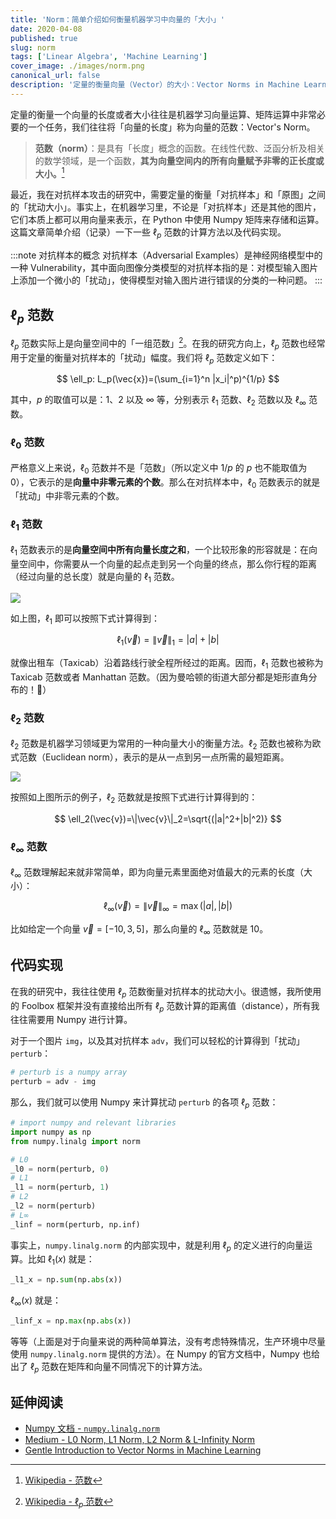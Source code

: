 ```yaml
---
title: 'Norm：简单介绍如何衡量机器学习中向量的「大小」'
date: 2020-04-08
published: true
slug: norm
tags: ['Linear Algebra', 'Machine Learning']
cover_image: ./images/norm.png
canonical_url: false
description: '定量的衡量向量（Vector）的大小：Vector Norms in Machine Learning'
---
```


定量的衡量一个向量的长度或者大小往往是机器学习向量运算、矩阵运算中非常必要的一个任务，我们往往将「向量的长度」称为向量的范数：Vector's Norm。

> **范数（norm）**：是具有「长度」概念的函数。在线性代数、泛函分析及相关的数学领域，是一个函数，**其为向量空间内的所有向量赋予非零的正长度或大小。**[^1]

最近，我在对抗样本攻击的研究中，需要定量的衡量「对抗样本」和「原图」之间的「扰动大小」。事实上，在机器学习里，不论是「对抗样本」还是其他的图片，它们本质上都可以用向量来表示，在 Python 中使用 Numpy 矩阵来存储和运算。这篇文章简单介绍（记录）一下一些 $\ell_p$ 范数的计算方法以及代码实现。

:::note 对抗样本的概念
对抗样本（Adversarial Examples）是神经网络模型中的一种 Vulnerability，其中面向图像分类模型的对抗样本指的是：对模型输入图片上添加一个微小的「扰动」，使得模型对输入图片进行错误的分类的一种问题。
:::

## $\ell_p$ 范数

$\ell_p$ 范数实际上是向量空间中的「一组范数」[^2]。在我的研究方向上，$\ell_p$ 范数也经常用于定量的衡量对抗样本的「扰动」幅度。我们将 $\ell_p$ 范数定义如下：

$$
\ell_p: L_p(\vec{x})=(\sum_{i=1}^n |x_i|^p)^{1/p}
$$

其中，$p$ 的取值可以是：$1$、$2$ 以及 $\infty$ 等，分别表示 $\ell_1$ 范数、$\ell_2$ 范数以及 $\ell_{\infty}$ 范数。

### $\ell_0$ 范数

严格意义上来说，$\ell_0$ 范数并不是「范数」（所以定义中 $1/p$ 的 $p$ 也不能取值为 0），它表示的是**向量中非零元素的个数**。那么在对抗样本中，$\ell_0$ 范数表示的就是「扰动」中非零元素的个数。

### $\ell_1$ 范数

$\ell_1$ 范数表示的是**向量空间中所有向量长度之和**，一个比较形象的形容就是：在向量空间中，你需要从一个向量的起点走到另一个向量的终点，那么你行程的距离（经过向量的总长度）就是向量的 $\ell_1$ 范数。

![](https://i.loli.net/2020/04/08/NQqdGomf1PrR7UD.png)

如上图，$\ell_1$ 即可以按照下式计算得到：

$$
\ell_1(\vec{v})=\|\vec{v}\|_1=|a|+|b|
$$

就像出租车（Taxicab）沿着路线行驶全程所经过的距离。因而，$\ell_1$ 范数也被称为 Taxicab 范数或者 Manhattan 范数。（因为曼哈顿的街道大部分都是矩形直角分布的！🤣）

### $\ell_2$ 范数

$\ell_2$ 范数是机器学习领域更为常用的一种向量大小的衡量方法。$\ell_2$ 范数也被称为欧式范数（Euclidean norm），表示的是从一点到另一点所需的最短距离。

![](https://i.loli.net/2020/04/08/XdCtymrcuBiPqpf.png)

按照如上图所示的例子，$\ell_2$ 范数就是按照下式进行计算得到的：

$$
\ell_2(\vec{v})=\|\vec{v}\|_2=\sqrt{(|a|^2+|b|^2)}
$$

### $\ell_\infty$ 范数

$\ell_\infty$ 范数理解起来就非常简单，即为向量元素里面绝对值最大的元素的长度（大小）：

$$
\ell_\infty(\vec{v})=\|\vec{v}\|_\infty=\max(|a|,|b|)
$$

比如给定一个向量 $\vec{v}=[-10,3,5]$，那么向量的 $\ell_\infty$ 范数就是 $10$。

## 代码实现

在我的研究中，我往往使用 $\ell_p$ 范数衡量对抗样本的扰动大小。很遗憾，我所使用的 Foolbox 框架并没有直接给出所有 $\ell_p$ 范数计算的距离值（distance），所有我往往需要用 Numpy 进行计算。

对于一个图片 `img`，以及其对抗样本 `adv`，我们可以轻松的计算得到「扰动」`perturb`：

```python
# perturb is a numpy array
perturb = adv - img
```

那么，我们就可以使用 Numpy 来计算扰动 `perturb` 的各项 $\ell_p$ 范数：

```python
# import numpy and relevant libraries
import numpy as np
from numpy.linalg import norm

# L0
_l0 = norm(perturb, 0)
# L1
_l1 = norm(perturb, 1)
# L2
_l2 = norm(perturb)
# L∞
_linf = norm(perturb, np.inf)
```

事实上，`numpy.linalg.norm` 的内部实现中，就是利用 $\ell_p$ 的定义进行的向量运算。比如 $\ell_1(x)$ 就是：

```python
_l1_x = np.sum(np.abs(x))
```

$\ell_\infty(x)$ 就是：

```python
_linf_x = np.max(np.abs(x))
```

等等（上面是对于向量来说的两种简单算法，没有考虑特殊情况，生产环境中尽量使用 `numpy.linalg.norm` 提供的方法）。在 Numpy 的官方文档中，Numpy 也给出了 $\ell_p$ 范数在矩阵和向量不同情况下的计算方法。

## 延伸阅读

- [Numpy 文档 - `numpy.linalg.norm`](https://docs.scipy.org/doc/numpy/reference/generated/numpy.linalg.norm.html)
- [Medium - L0 Norm, L1 Norm, L2 Norm & L-Infinity Norm](https://medium.com/@montjoile/l0-norm-l1-norm-l2-norm-l-infinity-norm-7a7d18a4f40c)
- [Gentle Introduction to Vector Norms in Machine Learning](https://machinelearningmastery.com/vector-norms-machine-learning/)

[^1]: [Wikipedia - 范数](https://zh.wikipedia.org/wiki/%E8%8C%83%E6%95%B0)
[^2]: [Wikipedia - $\ell_p$ 范数](https://zh.wikipedia.org/wiki/Lp%E8%8C%83%E6%95%B0)
